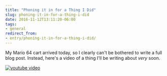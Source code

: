 ```yaml
---
title: "Phoning it in for a Thing I Did"
slug: phoning-it-in-for-a-thing-i-did
date: 2016-11-12T13:11:20-06:00
tags:
- general
redirect_from:
- entry/phoning-it-in-for-a-thing-i-did/
---
```

My Mario 64 cart arrived today, so I clearly can't be bothered to write a full blog post. Instead, here's a video of a thing I'll be writing about _very_ soon.

[![youtube video](https://img.youtube.com/vi/16qvLoxmdak/0.jpg)](https://www.youtube.com/watch?v=16qvLoxmdak&youtube-thumb)
